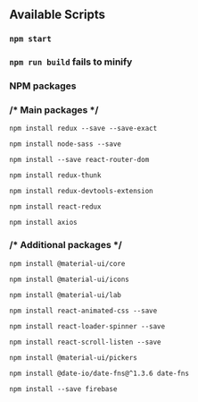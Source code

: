 ## Available Scripts

### `npm start`

### `npm run build` fails to minify

### NPM packages

### /* Main packages */

`npm install redux --save --save-exact`

`npm install node-sass --save`

`npm install --save react-router-dom`

`npm install redux-thunk`

`npm install redux-devtools-extension`

`npm install react-redux`

`npm install axios`


### /* Additional packages */

`npm install @material-ui/core`

`npm install @material-ui/icons`

`npm install @material-ui/lab`

`npm install react-animated-css --save`

`npm install react-loader-spinner --save`

`npm install react-scroll-listen --save`

`npm install @material-ui/pickers`

`npm install @date-io/date-fns@^1.3.6 date-fns`

`npm install --save firebase`